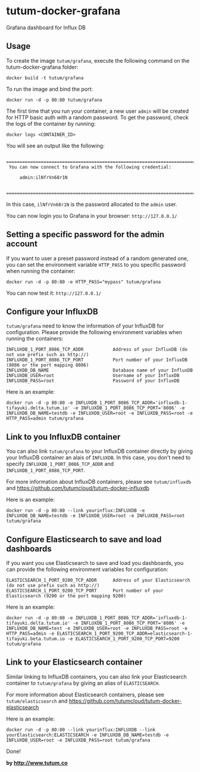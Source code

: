 tutum-docker-grafana
====================

Grafana dashboard for Influx DB


Usage
-----
To create the image `tutum/grafana`, execute the following command on the tutum-docker-grafana folder:

    docker build -t tutum/grafana

To run the image and bind the port:

    docker run -d -p 80:80 tutum/grafana
    
The first time that you run your container, a new user `admin` will be created for HTTP basic auth with a random password. To get the password, check the logs of the container by running:

    docker logs <CONTAINER_ID>

You will see an output like the following:
```
 ========================================================================
 You can now connect to Grafana with the following credential:
 
     admin:ilNfrVn68r1N

 ========================================================================
```
In this case, `ilNfrVn68r1N` is the password allocated to the `admin` user.

You can now login you to Grafana in your browser: `http://127.0.0.1/`

Setting a specific password for the admin account
-------------------------------------------------
If you want to user a preset password instead of a random generated one, you can set the environment variable `HTTP_PASS` to you specific password when running the container:

    docker run -d -p 80:80 -e HTTP_PASS="mypass" tutum/grafana

You can now test it: `http://127.0.0.1/`

Configure your InfluxDB
-----------------------
`tutum/grafana` need to know the information of your InfluxDB for configuration. Please provide the following environment variables when running the containers:
```
INFLUXDB_1_PORT_8086_TCP_ADDR           Address of your InfluxDB (do not use prefix such as http://)
INFLUXDB_1_PORT_8086_TCP_PORT           Port number of your InfluxDB (8086 or the port mapping 8086)
INFLUXDB_DB_NAME                        Database name of your InfluxDB
INFLUXDB_USER=root                      Username of your InfluxDB
INFLUXDB_PASS=root                      Password of your InfluxDB
```
Here is an example:

    docker run -d -p 80:80 -e INFLUXDB_1_PORT_8086_TCP_ADDR='influxdb-1-tifayuki.delta.tutum.io' -e INFLUXDB_1_PORT_8086_TCP_PORT='8086' -e INFLUXDB_DB_NAME=testdb -e INFLUXDB_USER=root -e INFLUXDB_PASS=root -e HTTP_PASS=admin tutum/grafana
    

Link to you InfluxDB container
-----------------------------
You can also link `tutum/grafana` to your InfluxDB container directly by giving your InfluxDB container an alais of `INFLUXDB`. In this case, you don't need to specify `INFLUXDB_1_PORT_8086_TCP_ADDR` and `INFLUXDB_1_PORT_8086_TCP_PORT`.

For more information about InfluxDB containers, please see `tutum/influxdb` and https://github.com/tutumcloud/tutum-docker-influxdb

Here is an example:

    docker run -d -p 80:80 --link yourinflux:INFLUXDB -e INFLUXDB_DB_NAME=testdb -e INFLUXDB_USER=root -e INFLUXDB_PASS=root tutum/grafana

Configure Elasticsearch to save and load dashboards
---------------------------------------------------
If you want you use Elasticsearch to save and load you dashboards, you can provide the following environment variables for configuration:
```
ELASTICSEARCH_1_PORT_9200_TCP_ADDR      Address of your Elasticsearch (do not use prefix such as http://)
ELASTICSEARCH_1_PORT_9200_TCP_PORT      Port number of your Elasticsearch (9200 or the port mapping 9200)
```

Here is an example:

    docker run -d -p 80:80 -e INFLUXDB_1_PORT_8086_TCP_ADDR='influxdb-1-tifayuki.delta.tutum.io' -e INFLUXDB_1_PORT_8086_TCP_PORT='8086' -e INFLUXDB_DB_NAME=test -e INFLUXDB_USER=root -e INFLUXDB_PASS=root -e HTTP_PASS=admin -e ELASTICSEARCH_1_PORT_9200_TCP_ADDR=elasticsearch-1-tifayuki.beta.tutum.io -e ELASTICSEARCH_1_PORT_9200_TCP_PORT=9200 tutum/grafana

Link to your Elasticsearch container
------------------------------------
Similar linking to InfluxDB containers, you can also link your Elasticsearch container to `tutum/grafana` by giving an alias of `ELASTICSEARCH`.

For more information about Elasticsearch containers, please see `tutum/elasticsearch` and https://github.com/tutumcloud/tutum-docker-elasticsearch 

Here is an example:

    docker run -d -p 80:80 --link yourinflux:INFLUXDB --link yourElasticsearch:ELASTICSEARCH -e INFLUXDB_DB_NAME=testdb -e INFLUXDB_USER=root -e INFLUXDB_PASS=root tutum/grafana

Done!

**by http://www.tutum.co**
